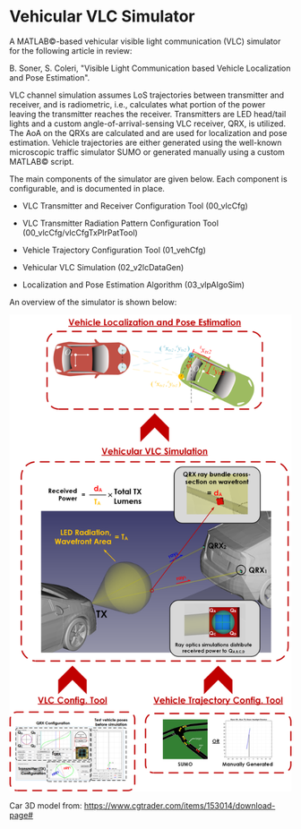 # Vehicular VLC Simulator

A MATLAB©-based vehicular visible light communication (VLC) simulator for the following article in review:

B. Soner, S. Coleri, "Visible Light Communication based Vehicle Localization and Pose Estimation".

VLC channel simulation assumes LoS trajectories between transmitter and receiver, and is radiometric, i.e., calculates what portion of the power leaving the transmitter reaches the receiver. 
Transmitters are LED head/tail lights and a custom angle-of-arrival-sensing VLC receiver, QRX, is utilized. The AoA on the QRXs are calculated and are used for localization and pose estimation.
Vehicle trajectories are either generated using the well-known microscopic traffic simulator SUMO or generated manually using a custom MATLAB© script.

The main components of the simulator are given below. Each component is configurable, and is documented in place.

- VLC Transmitter and Receiver Configuration Tool (00_vlcCfg)

- VLC Transmitter Radiation Pattern Configuration Tool (00_vlcCfg/vlcCfgTxPlrPatTool)

- Vehicle Trajectory Configuration Tool (01_vehCfg)

- Vehicular VLC Simulation (02_v2lcDataGen)

- Localization and Pose Estimation Algorithm (03_vlpAlgoSim)

An overview of the simulator is shown below:

<img src="99_doc/simulator_overview_lowres.png" alt="Drawing"/>

Car 3D model from: https://www.cgtrader.com/items/153014/download-page#
